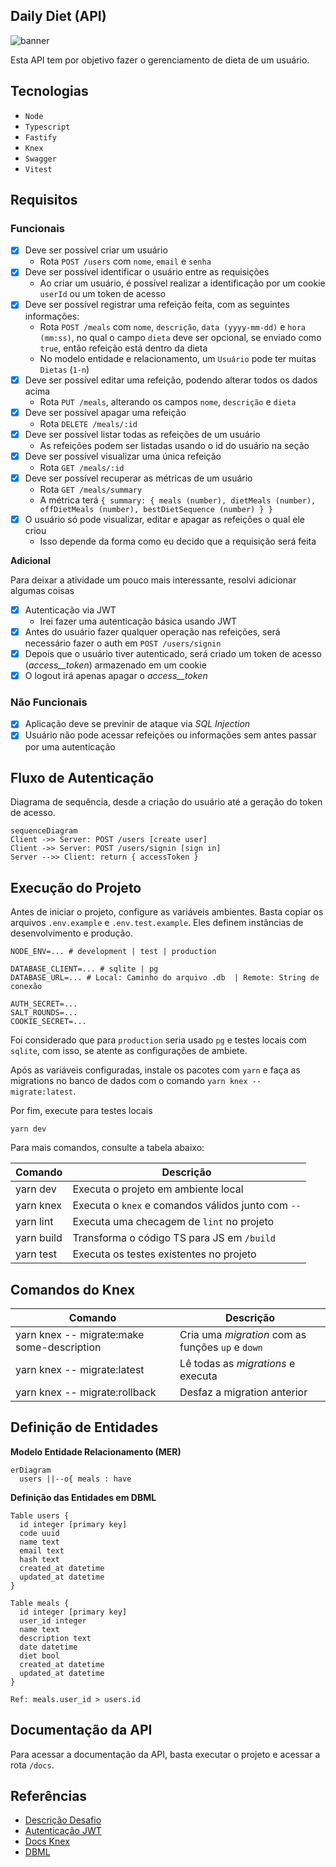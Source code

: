 ## Daily Diet (API)

![banner](./.github/imgs/banner.png)

Esta API tem por objetivo fazer o gerenciamento de dieta de um usuário.

## Tecnologias

- `Node`
- `Typescript`
- `Fastify`
- `Knex`
- `Swagger`
- `Vitest`

## Requisitos

### Funcionais

- [x] Deve ser possível criar um usuário
  - Rota `POST /users` com `nome`, `email` e `senha`
- [x] Deve ser possível identificar o usuário entre as requisições
  - Ao criar um usuário, é possível realizar a identificação por um cookie `userId` ou um token de acesso
- [x] Deve ser possível registrar uma refeição feita, com as seguintes informações:
  - Rota `POST /meals` com `nome`, `descrição`, `data (yyyy-mm-dd)` e `hora (mm:ss)`, no qual o campo `dieta` deve ser opcional, se enviado como `true`, então refeição está dentro da dieta
  - No modelo entidade e relacionamento, um `Usuário` pode ter muitas `Dietas` (`1-n`)
- [x] Deve ser possível editar uma refeição, podendo alterar todos os dados acima
  - Rota `PUT /meals`, alterando os campos `nome`, `descrição` e `dieta`
- [x] Deve ser possível apagar uma refeição
  - Rota `DELETE /meals/:id`
- [x] Deve ser possível listar todas as refeições de um usuário
  - As refeições podem ser listadas usando o id do usuário na seção
- [x] Deve ser possível visualizar uma única refeição
  - Rota `GET /meals/:id`
- [x] Deve ser possível recuperar as métricas de um usuário
  - Rota `GET /meals/summary`
  - A métrica terá `{ summary: { meals (number), dietMeals (number), offDietMeals (number), bestDietSequence (number) } }`
- [x] O usuário só pode visualizar, editar e apagar as refeições o qual ele criou
  - Isso depende da forma como eu decido que a requisição será feita

**Adicional**

Para deixar a atividade um pouco mais interessante, resolvi adicionar algumas coisas

- [x] Autenticação via JWT
  - Irei fazer uma autenticação básica usando JWT
- [x] Antes do usuário fazer qualquer operação nas refeições, será necessário fazer o auth em `POST /users/signin`
- [x] Depois que o usuário tiver autenticado, será criado um token de acesso (_access\_\_token_) armazenado em um cookie
- [x] O logout irá apenas apagar o _access\_\_token_

### Não Funcionais

- [x] Aplicação deve se previnir de ataque via _SQL Injection_
- [x] Usuário não pode acessar refeições ou informações sem antes passar por uma autenticação

## Fluxo de Autenticação

Diagrama de sequência, desde a criação do usuário até a geração do token de acesso.

```mermaid
sequenceDiagram
Client ->> Server: POST /users [create user]
Client ->> Server: POST /users/signin [sign in]
Server -->> Client: return { accessToken }
```

## Execução do Projeto

Antes de iniciar o projeto, configure as variáveis ambientes. Basta copiar os arquivos `.env.example` e `.env.test.example`. Eles definem instâncias de desenvolvimento e produção.

```shell
NODE_ENV=... # development | test | production

DATABASE_CLIENT=... # sqlite | pg
DATABASE_URL=... # Local: Caminho do arquivo .db  | Remote: String de conexão

AUTH_SECRET=...
SALT_ROUNDS=...
COOKIE_SECRET=...
```

Foi considerado que para `production` seria usado `pg` e testes locais com `sqlite`, com isso, se atente as configurações de ambiete.

Após as variáveis configuradas, instale os pacotes com `yarn` e faça as migrations no banco de dados com o comando `yarn knex -- migrate:latest`.

Por fim, execute para testes locais

```
yarn dev
```

Para mais comandos, consulte a tabela abaixo:

| Comando    | Descrição                                          |
| ---------- | -------------------------------------------------- |
| yarn dev   | Executa o projeto em ambiente local                |
| yarn knex  | Executa o `knex` e comandos válidos junto com `--` |
| yarn lint  | Executa uma checagem de `lint` no projeto          |
| yarn build | Transforma o código TS para JS em `/build`         |
| yarn test  | Executa os testes existentes no projeto            |

## Comandos do Knex

| Comando                                    | Descrição                                         |
| ------------------------------------------ | ------------------------------------------------- |
| yarn knex -- migrate:make some-description | Cria uma _migration_ com as funções `up` e `down` |
| yarn knex -- migrate:latest                | Lê todas as _migrations_ e executa                |
| yarn knex -- migrate:rollback              | Desfaz a migration anterior                       |

## Definição de Entidades

**Modelo Entidade Relacionamento (MER)**

```mermaid
erDiagram
  users ||--o{ meals : have
```

**Definição das Entidades em DBML**

```dbml
Table users {
  id integer [primary key]
  code uuid
  name text
  email text
  hash text
  created_at datetime
  updated_at datetime
}

Table meals {
  id integer [primary key]
  user_id integer
  name text
  description text
  date datetime
  diet bool
  created_at datetime
  updated_at datetime
}

Ref: meals.user_id > users.id
```

## Documentação da API

Para acessar a documentação da API, basta executar o projeto e acessar a rota `/docs`.

## Referências

- [Descrição Desafio](https://efficient-sloth-d85.notion.site/Desafio-02-be7cdb37aaf74ba898bc6336427fa410)
- [Autenticação JWT](https://medium.com/@atatijr/token-based-authentication-with-fastify-jwt-and-typescript-1fa5cccc63c5)
- [Docs Knex](https://knexjs.org/guide/#node-js)
- [DBML](https://foliant-docs.github.io/docs/tutorials/db/dbml/)
